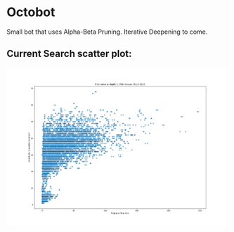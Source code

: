 # Octobot

Small bot that uses Alpha-Beta Pruning.
Iterative Deepening to come.

## Current Search scatter plot:
![image info](Chess-Challenge/src/My%20Bot/scatterResponse.png)